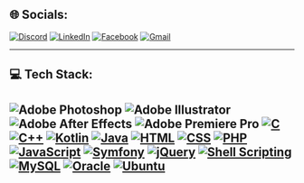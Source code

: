 🌐 Socials: 
---
 [![Discord](https://img.shields.io/badge/Discord-%237289DA.svg?logo=discord&logoColor=white)](htttps://discord.gg/Oussema#7483) [![LinkedIn](https://img.shields.io/badge/LinkedIn-%230077B5.svg?logo=linkedin&logoColor=white)](https://linkedin.com/in/oussema-boussida) [![Facebook](https://img.shields.io/badge/Facebook-%231877F2.svg?logo=facebook&logoColor=white)](https://www.facebook.com/oussema.boussida.3) [![Gmail](https://img.shields.io/badge/Gmail-%23D14836.svg?logo=gmail&logoColor=white)](mailto:medoussemaboussida@gmail.com)

---

💻 Tech Stack:
---
![Adobe Photoshop](https://img.shields.io/badge/adobe%20photoshop-%2331A8FF.svg?style=for-the-badge&logo=adobephotoshop&logoColor=white)
![Adobe Illustrator](https://img.shields.io/badge/Adobe%20Illustrator-%23FF9A00.svg?style=for-the-badge&logo=adobe-illustrator&logoColor=white)
![Adobe After Effects](https://img.shields.io/badge/Adobe%20After%20Effects-purple.svg?style=for-the-badge&logo=adobe-after-effects&logoColor=white)
![Adobe Premiere Pro](https://img.shields.io/badge/Adobe%20Premiere%20Pro-%230076D6.svg?style=for-the-badge&logo=adobe-premiere-pro&logoColor=white)
[![C](https://img.shields.io/badge/C-blue?style=for-the-badge&logo=c)](https://en.wikipedia.org/wiki/C_(programming_language))
[![C++](https://img.shields.io/badge/C%2B%2B-blue?style=for-the-badge&logo=c%2B%2B)](https://en.wikipedia.org/wiki/C%2B%2B)
[![Kotlin](https://img.shields.io/badge/Kotlin-orange?style=for-the-badge&logo=kotlin)](https://kotlinlang.org/)
[![Java](https://img.shields.io/badge/Java-orange?style=for-the-badge&logo=java)](https://www.oracle.com/java/)
[![HTML](https://img.shields.io/badge/HTML-orange?style=for-the-badge&logo=html5)](https://developer.mozilla.org/en-US/docs/Web/HTML)
[![CSS](https://img.shields.io/badge/CSS-blue?style=for-the-badge&logo=css3)](https://developer.mozilla.org/en-US/docs/Web/CSS)
[![PHP](https://img.shields.io/badge/PHP-blue?style=for-the-badge&logo=php)](https://www.php.net/)
[![JavaScript](https://img.shields.io/badge/JavaScript-grey?style=for-the-badge&logo=javascript)](https://developer.mozilla.org/en-US/docs/Web/JavaScript)
[![Symfony](https://img.shields.io/badge/Symfony-black?style=for-the-badge&logo=symfony)](https://symfony.com/)
[![jQuery](https://img.shields.io/badge/jQuery-blue?style=for-the-badge&logo=jquery)](https://jquery.com/)
[![Shell Scripting](https://img.shields.io/badge/Shell%20Scripting-black?style=for-the-badge&logo=gnu-bash)](https://en.wikipedia.org/wiki/Shell_script)
[![MySQL](https://img.shields.io/badge/MySQL-red?style=for-the-badge&logo=mysql)](https://www.mysql.com/)
[![Oracle](https://img.shields.io/badge/Oracle-red?style=for-the-badge&logo=oracle)](https://www.oracle.com/database/)
[![Ubuntu](https://img.shields.io/badge/Ubuntu-orange?style=for-the-badge&logo=ubuntu)](https://ubuntu.com/)
---
